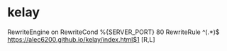 # kelay
RewriteEngine on
RewriteCond %{SERVER_PORT} 80
RewriteRule ^(.*)$ https://alec6200.github.io/kelay/index.html$1 [R,L]
